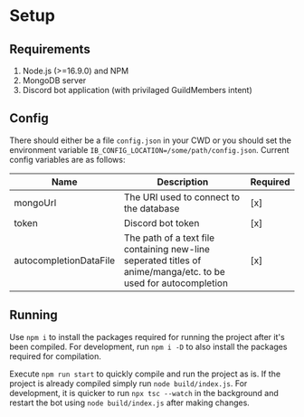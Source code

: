 # Setup
## Requirements
1. Node.js (>=16.9.0) and NPM 
2. MongoDB server
3. Discord bot application (with privilaged GuildMembers intent)

## Config
There should either be a file `config.json` in your CWD or you should set the environment variable `IB_CONFIG_LOCATION=/some/path/config.json`.
Current config variables are as follows:

Name |  Description | Required
-----|--------------|---------|
mongoUrl | The URI used to connect to the database | [x]
token | Discord bot token | [x]
autocompletionDataFile | The path of a text file containing new-line seperated titles of anime/manga/etc. to be used for autocompletion | [x]

## Running
Use `npm i` to install the packages required for running the project after it's been compiled. For development, run `npm i -D` to also
install the packages required for compilation.

Execute `npm run start` to quickly compile and run the project as is. If the project is already compiled simply run `node build/index.js`.
For development, it is quicker to run `npx tsc --watch` in the background and restart the bot using `node build/index.js` after making changes.

